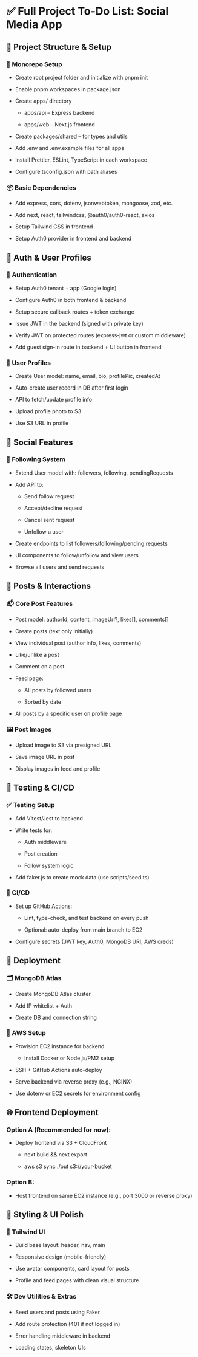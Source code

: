 # ✅ Full Project To-Do List: Social Media App

## 🧱 Project Structure & Setup

### 🔧 Monorepo Setup

-   Create root project folder and initialize with pnpm init

-   Enable pnpm workspaces in package.json

-   Create apps/ directory

    -   apps/api – Express backend

    -   apps/web – Next.js frontend

-   Create packages/shared – for types and utils

-   Add .env and .env.example files for all apps

-   Install Prettier, ESLint, TypeScript in each workspace

-   Configure tsconfig.json with path aliases

### 📦 Basic Dependencies

-   Add express, cors, dotenv, jsonwebtoken, mongoose, zod, etc.

-   Add next, react, tailwindcss, @auth0/auth0-react, axios

-   Setup Tailwind CSS in frontend

-   Setup Auth0 provider in frontend and backend

## 🔐 Auth & User Profiles

### 🛂 Authentication

-   Setup Auth0 tenant + app (Google login)

-   Configure Auth0 in both frontend & backend

-   Setup secure callback routes + token exchange

-   Issue JWT in the backend (signed with private key)

-   Verify JWT on protected routes (express-jwt or custom middleware)

-   Add guest sign-in route in backend + UI button in frontend

### 👤 User Profiles

-   Create User model: name, email, bio, profilePic, createdAt

-   Auto-create user record in DB after first login

-   API to fetch/update profile info

-   Upload profile photo to S3

-   Use S3 URL in profile

## 👥 Social Features

### 🔄 Following System

-   Extend User model with: followers, following, pendingRequests

-   Add API to:

    -   Send follow request

    -   Accept/decline request

    -   Cancel sent request

    -   Unfollow a user

-   Create endpoints to list followers/following/pending requests

-   UI components to follow/unfollow and view users

-   Browse all users and send requests

## 📝 Posts & Interactions

### 📬 Core Post Features

-   Post model: authorId, content, imageUrl?, likes[], comments[]

-   Create posts (text only initially)

-   View individual post (author info, likes, comments)

-   Like/unlike a post

-   Comment on a post

-   Feed page:

    -   All posts by followed users

    -   Sorted by date

-   All posts by a specific user on profile page

### 🖼️ Post Images

-   Upload image to S3 via presigned URL

-   Save image URL in post

-   Display images in feed and profile

## 🧪 Testing & CI/CD

### ✅ Testing Setup

-   Add Vitest/Jest to backend

-   Write tests for:

    -   Auth middleware

    -   Post creation

    -   Follow system logic

-   Add faker.js to create mock data (use scripts/seed.ts)

### 🔁 CI/CD

-   Set up GitHub Actions:

    -   Lint, type-check, and test backend on every push

    -   Optional: auto-deploy from main branch to EC2

-   Configure secrets (JWT key, Auth0, MongoDB URI, AWS creds)

## 🚀 Deployment

### 🗂️ MongoDB Atlas

-   Create MongoDB Atlas cluster

-   Add IP whitelist + Auth

-   Create DB and connection string

### 🧩 AWS Setup

-   Provision EC2 instance for backend

    -   Install Docker or Node.js/PM2 setup

-   SSH + GitHub Actions auto-deploy

-   Serve backend via reverse proxy (e.g., NGINX)

-   Use dotenv or EC2 secrets for environment config

## 🌐 Frontend Deployment

### Option A (Recommended for now):

-   Deploy frontend via S3 + CloudFront

    -   next build && next export

    -   aws s3 sync ./out s3://your-bucket

### Option B:

-   Host frontend on same EC2 instance (e.g., port 3000 or reverse proxy)

## 🧼 Styling & UI Polish

### 🎨 Tailwind UI

-   Build base layout: header, nav, main

-   Responsive design (mobile-friendly)

-   Use avatar components, card layout for posts

-   Profile and feed pages with clean visual structure

### 🛠️ Dev Utilities & Extras

-   Seed users and posts using Faker

-   Add route protection (401 if not logged in)

-   Error handling middleware in backend

-   Loading states, skeleton UIs
